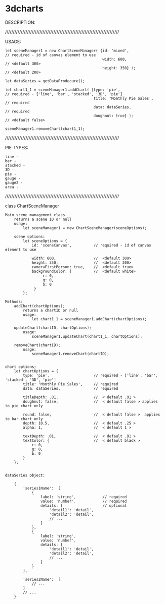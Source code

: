 # 3dcharts

DESCRIPTION: 

/////////////////////////////////////////////////////////////////////////

USAGE:


    let sceneManager1 = new ChartSceneManager( {id: 'mixed',                // required - id of canvas element to use
                                                width: 600,                 // <default 300>
                                                height: 350} );             // <default 200>

    let dataSeries = getDataProdecure();

    let chart1_1 = sceneManager1.addChart( {type: 'pie',                    // required - ['line', 'bar', 'stacked', '3D', 'pie']
                                            title: 'Monthly Pie Sales',     // required
                                            data: dataSeries,               // required
                                            doughnut: true} );              // <default false>

    sceneManager1.removeChart(chart1_1);


/////////////////////////////////////////////////////////////////////////

PIE TYPES:

    line -
    bar -
    stacked -
    3D - 
    pie -
    gauge -
    gauge2 -
    area -


/////////////////////////////////////////////////////////////////////////


class ChartSceneManager

    Main scene management class.  
        returns a scene ID or null
        usage: 
            let sceneManager1 = new ChartSceneManager(sceneOptions);

        scene options:
            let sceneOptions = {
                id: 'sceneCanvas',          // required - id of canvas element to use

                width: 600,                 //  <default 300>
                height: 350,                //  <default 200>
                cameraFirstPerson: true,    //  <default true>
                backgroundColor: {          //  <default white>
                     r: 0,
                     g: 0,
                     b: 0
                 }   
            };

    Methods:
        addChart(chartOptions);
            returns a chartID or null
            usage: 
                let chart1_1 = sceneManager1.addChart(chartOptions);

        updateChart(chartID, chartOptions);
            usage: 
                sceneManager1.updateChart(chart1_1, chartOptions);

        removeChart(chartID);
            usage: 
                sceneManager1.removeChart(chartID);


    chart options;
        let chartOptions = {
            type: 'pie',                    // required - ['line', 'bar', 'stacked', '3D', 'pie']
            title: 'Monthly Pie Sales',     // required
            data: dataSeries,               // required

            titleDepth: .01,                //  < default .01 >
            doughnut: false,                //  < default false > applies to pie chart only

            round: false,                   //  < default false >  applies to bar chart only        
            depth: 10.5,                    //  < default .25 >          
            alpha: 1,                       //  < default 1 >

            textDepth: .01,                 //  < default .01 >
            textColor: {                    //  < default black >
                r: 0,
                g: 0,
                b: 0
            }
        };


    dataSeries object:

        {
            'series1Name':  [
                {
                    label: 'string',            // required
                    value: 'number',            // required
                    details: {                  // optional
                        'detail1': 'detail',
                        'detail2': 'detail',
                        // ...
                    } 
                },
                {
                    label: 'string',
                    value: 'number',
                    details: {
                        'detail1': 'detail',
                        'detail2': 'detail',
                        // ...
                    } 
                }
            ],
            
            'series2Name':  [
                // ...
            ]
            // ...
        }

